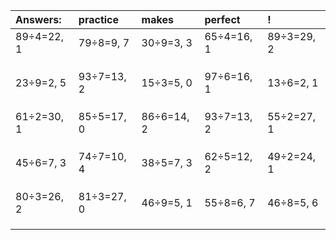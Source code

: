 | Answers: | practice | makes | perfect | ! |
| :--- | :--- | :--- | :--- | :--- |
| 89÷4=22, 1 | 79÷8=9, 7 | 30÷9=3, 3 | 65÷4=16, 1 | 89÷3=29, 2 | 
|   |   |   |   |   | 
|   |   |   |   |   | 
|   |   |   |   |   | 
| 23÷9=2, 5 | 93÷7=13, 2 | 15÷3=5, 0 | 97÷6=16, 1 | 13÷6=2, 1 | 
|   |   |   |   |   | 
|   |   |   |   |   | 
|   |   |   |   |   | 
| 61÷2=30, 1 | 85÷5=17, 0 | 86÷6=14, 2 | 93÷7=13, 2 | 55÷2=27, 1 | 
|   |   |   |   |   | 
|   |   |   |   |   | 
|   |   |   |   |   | 
| 45÷6=7, 3 | 74÷7=10, 4 | 38÷5=7, 3 | 62÷5=12, 2 | 49÷2=24, 1 | 
|   |   |   |   |   | 
|   |   |   |   |   | 
|   |   |   |   |   | 
| 80÷3=26, 2 | 81÷3=27, 0 | 46÷9=5, 1 | 55÷8=6, 7 | 46÷8=5, 6 | 
|   |   |   |   |   | 
|   |   |   |   |   | 
|   |   |   |   |   | 
